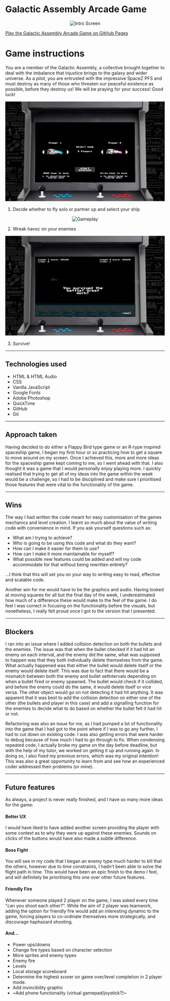 # Galactic Assembly Arcade Game

<p align="center">
  <img width="800" height="550" alt="Intro Screen" src="https://media.giphy.com/media/1jY6KtGXraEWPUNv78/giphy.gif">
</p>

[Play the Galactic Assembly Arcade Game on GitHub Pages](https://curtisburns.github.io/wdi-project-one/)



# Game instructions

You are a member of the Galactic Assembly, a collective brought together to deal
with the imbalance that injustice brings to the galaxy and wider universe. As a
pilot, you are entrusted with the impressive SpaceZ PFS and must destroy as many
of those who threaten our peaceful existence as possible, before they destroy
us! We will be praying for your success! Good luck!

![Character Select Screen](./ReadMe-Images/CharSelect.png)

  1. Decide whether to fly solo or partner up and select your ship
  
<p align="center">
  <img width="800" height="550" alt="Gameplay" src="https://media.giphy.com/media/NsKhmlFhbChhpMDXGW/giphy.gif">
</p>

  2. Wreak havoc on your enemies

![Game Over Screen](./ReadMe-Images/GameOver.png)

  3. Survive!
___

## Technologies used


  * HTML & HTML Audio
  * CSS
  * Vanilla JavaScript
  * Google Fonts
  * Adobe Photoshop
  * QuickTime
  * GitHub
  * Git
___
## Approach taken

Having decided to do either a Flappy Bird type game or an R-type inspired spaceship game, I began my first hour or so practicing how to get a square to move around on my screen. Once I achieved this, more and more ideas for the spaceship game kept coming to me, so I went ahead with that. I also thought it was a game that I would personally enjoy playing more. I quickly realised that trying to get all of my ideas into the game within the week would be a challenge, so I had to be disciplined and make sure I prioritised those features that were vital to the functionality of the game.

___
## Wins

The way I had written the code meant for easy customisation of the games mechanics and level creation. I learnt so much about the value of writing code with convenience in mind. If you ask yourself questions such as:
* What am I trying to achieve?
* Who is going to be using this code and what do they want?
* How can I make it easier for them to use?
* How can I make it more maintainable for myself?
* What possible new features could be added and will my code accommodate for that without being rewritten entirely?

...I think that this will set you on your way to writing easy to read, effective and scalable code.

Another win for me would have to be the graphics and audio. Having looked at moving squares for all but the final day of the week, I underestimated how much of a difference these would make to the feel of the game. I do feel I was correct in focusing on the functionality before the visuals, but nonetheless, I really felt proud once I got to the version that I presented.
___
## Blockers

I ran into an issue where I added collision detection on both the bullets and the enemies. The issue was that when the bullet checked if it had hit an enemy on each interval, and the enemy did the same, what was supposed to happen was that they both individually delete themselves from the game. What actually happened was that either the bullet would delete itself or the enemy would delete itself. This was due to fact that there would be a mismatch between both the enemy and bullet setIntervals depending on when a bullet fired or enemy spawned. The bullet would check if it collided, and before the enemy could do the same, it would delete itself or vice versa. The other object would go on not detecting it had hit anything. It was apparent that it was best to add the collision detection on either one of the other (the bullets and player in this case) and add a signalling function for the enemies to decide what to do based on whether the bullet felt it had hit or not.

Refactoring was also an issue for me, as I had pumped a lot of functionality into the game that I had got to the point where if I was to go any further, I had to cut down on existing code. I was also getting errors that were harder to debug because of how much I had to go through to fix. When condensing repeated code, I actually broke my game on the day before deadline, but with the help of my tutor, we worked on getting it up and running again. In doing so, I also fixed my previous errors, which was my original intention! This was also a great opportunity to learn from and see how an experienced coder addressed their problems (or mine).
___
## Future features

As always, a project is never really finished, and I have so many more ideas for the game:

  #### Better UX
  I would have liked to have added another screen providing the player with some context as to why they were up against these enemies. Sounds on clicks of the buttons would have also made a subtle difference.

  #### Boss Fight
  You will see in my code that I began an enemy type much harder to kill that the others, however due to time constraints, I hadn't been able to solve the flight path in time. This would have been an epic finish to the demo I feel, and will definitely be prioritising this one over other future features.

  #### Friendly Fire
  Whenever someone played 2 player on the game, I was asked every time "can you shoot each other?". While the aim of 2 player was teamwork, adding the option for friendly fire would add an interesting dynamic to the game, forcing players to co-ordinate themselves more strategically, and discourage haphazard shooting.

  #### And...
  * Power ups/downs
  * Change fire types based on character selection
  * More sprites and enemy types
  * Enemy fire
  * Levels
  * Local storage scoreboard
  * Determine the highest scorer on game over/level completion in 2 player mode.
  * Add invincibility graphic
  * ~Add phone functionality (virtual gamepad/joystick?)~
